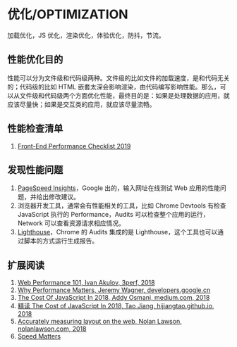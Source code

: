 # 优化/OPTIMIZATION

加载优化，JS 优化，渲染优化，体验优化，防抖，节流。

## 性能优化目的

性能可以分为文件级和代码级两种。文件级的比如文件的加载速度，是和代码无关的；代码级的比如 HTML 嵌套太深会影响渲染，由代码编写影响性能。那么，可以从文件级和代码级两个方面优化性能，最终目的是：如果是处理数据的应用，就应该尽量快；如果是交互类的应用，就应该尽量流畅。

## 性能检查清单

1. [Front-End Performance Checklist 2019](https://www.smashingmagazine.com/2019/01/front-end-performance-checklist-2019-pdf-pages/)

## 发现性能问题

1. [PageSpeed Insights](https://developers.google.cn/speed/pagespeed/insights/)，Google 出的，输入网址在线测试 Web 应用的性能问题，并给出修改建议。
2. 浏览器开发工具，通常会有性能相关的工具，比如 Chrome Devtools 有检查 JavaScript 执行的 Performance，Audits 可以检查整个应用的运行，Network 可以查看资源请求相应情况。
3. [Lighthouse](https://github.com/GoogleChrome/lighthouse)，Chrome 的 Audits 集成的是 Lighthouse，这个工具也可以通过脚本的方式运行生成报告。

## 扩展阅读

1. [Web Performance 101, Ivan Akulov, 3perf, 2018](https://3perf.com/talks/web-perf-101)
2. [Why Performance Matters,  Jeremy Wagner, developers.google.cn](https://developers.google.cn/web/fundamentals/performance)
3. [The Cost Of JavaScript In 2018, Addy Osmani, medium.com, 2018](https://medium.com/@addyosmani/the-cost-of-javascript-in-2018-7d8950fbb5d4)
4. [精读 The Cost of JavaScript In 2018, Tao Jiang, hijiangtao.github.io, 2018](https://hijiangtao.github.io/2018/08/04/the-cost-of-javascript-in-2018/?utm_medium=hao.caibaojian.com&utm_source=hao.caibaojian.com)
5. [Accurately measuring layout on the web, Nolan Lawson, nolanlawson.com, 2018](https://nolanlawson.com/2018/09/25/accurately-measuring-layout-on-the-web/)
6. [Speed Matters](https://speedcurve.com/blog/)
